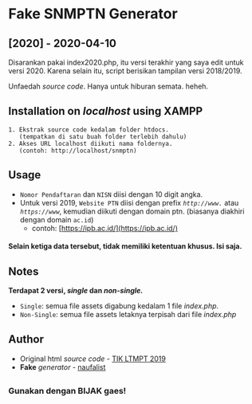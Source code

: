 # Fake SNMPTN Generator

## [2020] - 2020-04-10
Disarankan pakai index2020.php, itu versi terakhir yang saya edit untuk versi 2020. Karena selain itu, script berisikan tampilan versi 2018/2019.

Unfaedah *source code*. Hanya untuk hiburan semata. heheh.

## Installation on *localhost* using XAMPP

    1. Ekstrak source code kedalam folder htdocs.
       (tempatkan di satu buah folder terlebih dahulu)
    2. Akses URL localhost diikuti nama foldernya.
       (contoh: http://localhost/snmptn)

## Usage

- `Nomor Pendaftaran` dan `NISN` diisi dengan 10 digit angka.
- Untuk versi 2019, `Website PTN` diisi dengan prefix *`http://www.`* atau *`https://www`*, kemudian diikuti dengan domain ptn. (biasanya diakhiri dengan domain `ac.id`)
     - contoh: [https://ipb.ac.id/](https://ipb.ac.id/)


#### Selain ketiga data tersebut, tidak memiliki ketentuan khusus. Isi saja.

## Notes

**Terdapat 2 versi, *single* dan *non-single.***
- `Single`: semua file assets digabung kedalam 1 file *index.php*.
- `Non-Single`: semua file assets letaknya terpisah dari file *index.php*


## Author

* Original html *source code* - [TIK LTMPT 2019](https://ltmpt.ac.id/)
* **Fake** *generator* - [naufalist](https://github.com/naufalist)

##

### Gunakan dengan BIJAK gaes!

